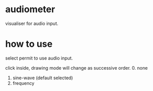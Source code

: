 # audiometer
visualiser for audio input.

# how to use
select permit to use audio input.

click inside, drawing mode will change as successive order.
0. none
1. sine-wave (default selected)
2. frequency
